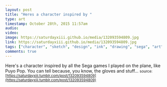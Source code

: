 ```yaml
---
layout: post
title: "Heres a character inspired by "
type: art
timestamp: October 28th, 2015 11:57am
audio: 
video: 
image: https://saturdayxiii.github.io/media/132093594809.jpg
link: https://saturdayxiii.github.io/media/132093594809.jpg
tags: ["character", "sketch", "design", "ink", "drawing", "sega", "art"]
comments: true
---
```

Here's a character inspired by all the Sega games I played on the plane, like Puyo Pop.  You can tell because, you know, the gloves and stuff&hellip;
<small>source: [https://saturdayxiii.tumblr.com/post/132093594809](https://saturdayxiii.tumblr.com/post/132093594809)</small>